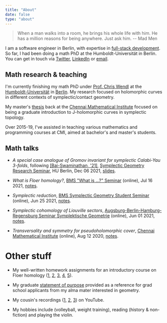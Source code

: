 ```yaml
---
title: "About"
date: false
type: "about"
---
```


> When a man walks into a room, he brings his whole life with him.
> He has a million reasons for being anywhere. Just ask him. -- Mad Men

I am a software engineer in Berlin, with expertise in [full-stack
development](/code). So far, I had been doing a math PhD at the
Humboldt-Universität in Berlin. You can get in touch via [Twitter](https://twitter.com/busywhistling), [LinkedIn](https://www.linkedin.com/in/paramjit-org/) or
[email](mailto:contact@paramjit.org).

## Math research & teaching
I'm currently finishing my math PhD under [Prof. Chris
Wendl](https://www.mathematik.hu-berlin.de/~wendl/) at the
[Humboldt-Universität](https://www.mathematik.hu-berlin.de/en/front-page-en) in
[Berlin](https://www.math-berlin.de/). My research focused on holomorphic curves in different contexts of symplectic/contact geometry.

My master's [thesis](/docs/master-thesis-paramjit.pdf) back
at the [Chennai Mathematical Institute](https://www.cmi.ac.in/) focused on being
a graduate introduction to J-holomorphic curves in symplectic topology.

Over 2015-19, I've assisted in teaching various mathematics and programming courses at CMI, aimed at bachelor's and master's students.

## Math talks
- _A special case analogue of Gromov invariant for symplectic Calabi-Yau
3-folds_, following [[Bai-Swaminathan, '21]](https://arxiv.org/abs/2106.01206),
[Symplectic Geometry Research
Seminar](https://walpu.ski/Teaching/WS2122/SymplecticGeometry/), HU Berlin, Dec
06 2021,
[slides](/docs/2021-12-06-gromov-invariant-cy-3-folds-paramjit.pdf).

- _What is Floer homology?_, [BMS "What is ...?"
Seminar](https://whatisseminar.xyz/index.html) (online), Jul 16 2021,
[notes](/docs/2021-07-16-floer-homology-paramjit.pdf).

- _Symplectic reduction_, [BMS Symplectic Geometry Student
Seminar](https://amor.cms.hu-berlin.de/~faisalsh/Seminar.html) (online), Jun 25
2021,
[notes](/docs/2021-06-25-symplectic-reduction-paramjit.pdf).

- _Symplectic cohomology of Liouville sectors_, [Augsburg-Berlin-Hamburg-Regensburg Seminar Symplektische Geometrie](https://www.uni-augsburg.de/en/fakultaet/mntf/math/prof/geom/talks-topics-symplectic-geometry/summersemester-2021/) (online), Jun 01 2021, [notes](/docs/2021-06-01-symp-cohom-of-liouville-sectors-paramjit.pdf). 

- _Transversality and symmetry for pseudoholomorphic cover_, [Chennai Mathematical Institute](https://www.cmi.ac.in/) (online), Aug 12 2020, [notes](/docs/2020-08-12-transversality-and-symmetry-for-pseudoholomorphic-covers-paramjit.html). 

# Other stuff
- My well-written homework assignments for an introductory course on Floer
homology ([1](/docs/hw-floer-paramjit-1.pdf),
[2](/docs/hw-floer-paramjit-2.pdf),
[3](/docs/hw-floer-paramjit-3.pdf),
[4](/docs/hw-floer-paramjit-4.pdf),
[5](/docs/hw-floer-paramjit-5.pdf)).

- My graduate [statement of purpose](/docs/gradsop-paramjit.pdf) provided as a reference for grad school applicants from my alma mater interested in geometry.

- My cousin's recordings ([1](https://www.youtube.com/watch?v=7DCAvcFTMnc),
[2](https://www.youtube.com/watch?v=23iBH41KB1A),
[3](https://www.youtube.com/watch?v=aYY8PI3p4sU)) on YouTube.

- My hobbies include (volleyball, weight training), reading (history & non-fiction) and playing the violin.